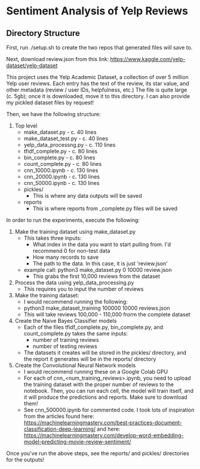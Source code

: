 # Sentiment Analysis of Yelp Reviews

## Directory Structure

First, run ./setup.sh to create the two repos that generated files will save to. 

Next, download review.json from this link:
https://www.kaggle.com/yelp-dataset/yelp-dataset

This project uses the Yelp Academic Dataset, a collection of over 5 million Yelp user reviews. Each
entry has the text of the review, its star value, and other metadata (review / user IDs, helpfulness, etc.)
The file is quite large (c. 5gb); once it is downloaded, move it to this directory. I can also provide my pickled
dataset files by request!

Then, we have the following structure:
1. Top level
	- make_dataset.py - c. 40 lines
	- make_dataset_test.py - c. 40 lines
	- yelp_data_processng.py - c. 110 lines
	- tfidf_complete.py - c. 80 lines
	- bin_complete.py - c. 80 lines 
	- count_complete.py - c. 80 lines
	- cnn_10000.ipynb - c. 130 lines
	- cnn_20000.ipynb - c. 130 lines
	- cnn_50000.ipynb - c. 130 lines
	- pickles/
		* This is where any data outputs will be saved
	- reports
		* This is where reports from <x>\_complete.py files will be saved

In order to run the experiments, execute the following:
1. Make the training dataset using make\_dataset.py
	- This takes three inputs: 
		* What index in the data you want to start pulling from. I'd recommend 0 for non-test data
		* How many records to save
		* The path to the data. In this case, it is just 'review.json'
	- example call: python3 make_dataset.py 0 10000 review.json
		* This grabs the first 10,000 reviews from the dataset
2. Process the data using yelp_data_processing.py
	- This requires you to input the number of reviews
3. Make the training dataset:
	- I would recommend running the following:
	- python3 make_dataset_training 100000 10000 reviews.json
	- This will take reviews 100,000 - 110,000 frorm the complete dataset
3. Create the Naive Bayes Classifier models
	- Each of the files tfidf_complete.py, bin_complete.py, and count_complete.py takes
	the same inputs:
		- number of training reviews
		- number of testing reviews
	- The datasets it creates will be stored in the pickles/ directory, and the report it generates
	will be in the reports/ directory
4. Create the Convolutional Neural Network models
	- I would recommend running these on a Google Colab GPU
	- For each of cnn_<num_training_reviews>.ipynb, you need to upload the training dataset with the 
	proper number of reviews to the notebook. Then, you can run each cell, the model will train itself,
	and it will produce the predictions and reports. Make sure to download them!
	- See cnn_500000.ipynb for commented code. I took lots of inspiration from the articles found
	here: https://machinelearningmastery.com/best-practices-document-classification-deep-learning/
	and here: https://machinelearningmastery.com/develop-word-embedding-model-predicting-movie-review-sentiment/

Once you've run the above steps, see the reports/ and pickles/ directories for the outputs!
		 